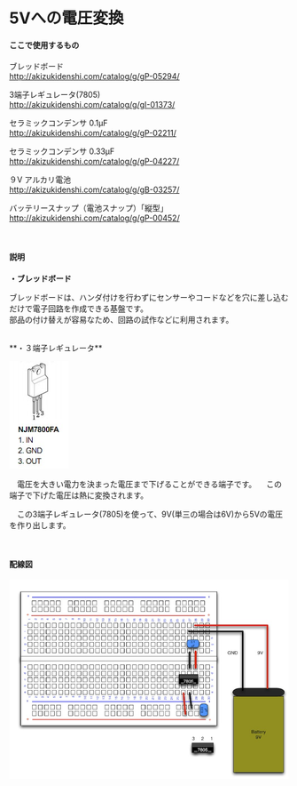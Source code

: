 # 5Vへの電圧変換

#### ここで使用するもの

ブレッドボード
<br>
http://akizukidenshi.com/catalog/g/gP-05294/

3端子レギュレータ(7805)
<br>
http://akizukidenshi.com/catalog/g/gI-01373/

セラミックコンデンサ 0.1μF
<br>
http://akizukidenshi.com/catalog/g/gP-02211/

セラミックコンデンサ 0.33μF
<br>
http://akizukidenshi.com/catalog/g/gP-04227/

９V アルカリ電池
<br>
http://akizukidenshi.com/catalog/g/gB-03257/

バッテリースナップ（電池スナップ）「縦型」
<br>
http://akizukidenshi.com/catalog/g/gP-00452/

<br>

#### 説明

**・ブレッドボード**

ブレッドボードは、ハンダ付けを行わずにセンサーやコードなどを穴に差し込むだけで電子回路を作成できる基盤です。
<br>
部品の付け替えが容易なため、回路の試作などに利用されます。

<br>
**・３端子レギュレータ**

![](circuit1-01.jpg)

　電圧を大きい電力を決まった電圧まで下げることができる端子です。
　この端子で下げた電圧は熱に変換されます。

　この3端子レギュレータ(7805)を使って、9V(単三の場合は6V)から5Vの電圧を作り出します。

<br>

#### 配線図

![](circuit1-02.jpg)
